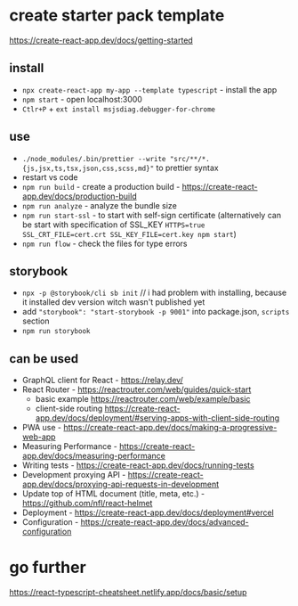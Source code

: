 # create starter pack template
https://create-react-app.dev/docs/getting-started

## install

* `npx create-react-app my-app --template typescript` - install the app
* `npm start` - open localhost:3000
* `Ctlr+P` + `ext install msjsdiag.debugger-for-chrome`

## use

* `./node_modules/.bin/prettier --write "src/**/*.{js,jsx,ts,tsx,json,css,scss,md}"` to prettier syntax
* restart vs code
* `npm run build` - create a production build - https://create-react-app.dev/docs/production-build
* `npm run analyze` - analyze the bundle size
* `npm run start-ssl` - to start with self-sign certificate (alternatively can be start with specification of SSL_KEY `HTTPS=true SSL_CRT_FILE=cert.crt SSL_KEY_FILE=cert.key npm start`)
* `npm run flow` - check the files for type errors

## storybook

* `npx -p @storybook/cli sb init` // i had problem with installing, because it installed dev version witch wasn't published yet
* add `"storybook": "start-storybook -p 9001"` into package.json, `scripts` section
* `npm run storybook`

## can be used

* GraphQL client for React - https://relay.dev/
* React Router - https://reactrouter.com/web/guides/quick-start 
    * basic example https://reactrouter.com/web/example/basic
    * client-side routing https://create-react-app.dev/docs/deployment/#serving-apps-with-client-side-routing
* PWA use - https://create-react-app.dev/docs/making-a-progressive-web-app
* Measuring Performance - https://create-react-app.dev/docs/measuring-performance
* Writing tests - https://create-react-app.dev/docs/running-tests
* Development proxying API - https://create-react-app.dev/docs/proxying-api-requests-in-development
* Update top of HTML document (title, meta, etc.) - https://github.com/nfl/react-helmet
* Deployment - https://create-react-app.dev/docs/deployment#vercel
* Configuration - https://create-react-app.dev/docs/advanced-configuration

# go further
https://react-typescript-cheatsheet.netlify.app/docs/basic/setup

